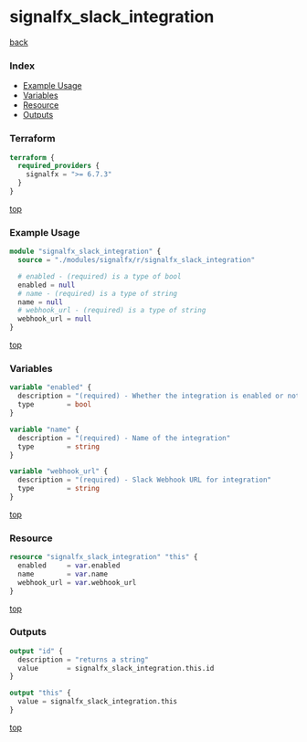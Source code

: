 # signalfx_slack_integration

[back](../signalfx.md)

### Index

- [Example Usage](#example-usage)
- [Variables](#variables)
- [Resource](#resource)
- [Outputs](#outputs)

### Terraform

```terraform
terraform {
  required_providers {
    signalfx = ">= 6.7.3"
  }
}
```

[top](#index)

### Example Usage

```terraform
module "signalfx_slack_integration" {
  source = "./modules/signalfx/r/signalfx_slack_integration"

  # enabled - (required) is a type of bool
  enabled = null
  # name - (required) is a type of string
  name = null
  # webhook_url - (required) is a type of string
  webhook_url = null
}
```

[top](#index)

### Variables

```terraform
variable "enabled" {
  description = "(required) - Whether the integration is enabled or not"
  type        = bool
}

variable "name" {
  description = "(required) - Name of the integration"
  type        = string
}

variable "webhook_url" {
  description = "(required) - Slack Webhook URL for integration"
  type        = string
}
```

[top](#index)

### Resource

```terraform
resource "signalfx_slack_integration" "this" {
  enabled     = var.enabled
  name        = var.name
  webhook_url = var.webhook_url
}
```

[top](#index)

### Outputs

```terraform
output "id" {
  description = "returns a string"
  value       = signalfx_slack_integration.this.id
}

output "this" {
  value = signalfx_slack_integration.this
}
```

[top](#index)